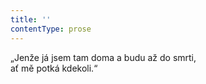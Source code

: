 ```yaml
---
title: ''
contentType: prose
---
```


„Jenže já jsem tam doma a budu až do smrti,  
ať mě potká kdekoli.“
